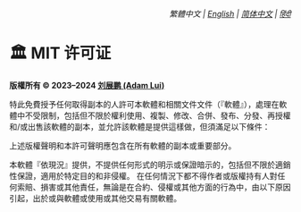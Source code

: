 <div align="right">
    <h6>
        <picture>
            <source type="image/svg+xml" media="(prefers-color-scheme: dark)" srcset="https://raw.githubusercontent.com/adamlui/js-utils/main/docs/images/earth-icon/white/icon32.svg">
            <img height=14 src="https://raw.githubusercontent.com/adamlui/js-utils/main/docs/images/earth-icon/black/icon32.svg">
        </picture>
        &nbsp;繁體中文 |
        <a href="../LICENSE.md">English</a> |
        <a href="../zh-cn/LICENSE.md">简体中文</a> |
        <a href="../hi/LICENSE.md">हिंदी</a>
    </h6>
</div>

# 🏛️ MIT 许可证

**版權所有 © 2023–2024 [刘展鹏 (Adam Lui)](https://github.com/adamlui)**

特此免費授予任何取得副本的人許可本軟體和相關文件文件（『軟體』），處理在軟體中不受限制，包括但不限於權利使用、複製、修改、合併、發布、分發、再授權和/或出售該軟體的副本，並允許該軟體是提供這樣做，但須滿足以下條件：

上述版權聲明和本許可聲明應包含在所有軟體的副本或重要部分。

本軟體『依現況』提供，不提供任何形式的明示或保證暗示的，包括但不限於適銷性保證，適用於特定目的和非侵權。 在任何情況下都不得作者或版權持有人對任何索賠、損害或其他責任，無論是在合約、侵權或其他方面的行為中，由以下原因引起，出於或與軟體或使用或其他交易有關軟體。
